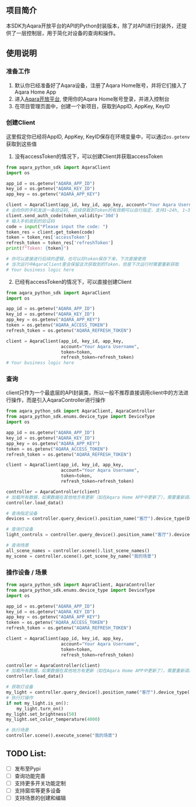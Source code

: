 ## 项目简介
本SDK为Aqara开放平台的API的Python封装版本，除了对API进行封装外，还提供了一层控制层，用于简化对设备的查询和操作。

## 使用说明

### 准备工作
1. 默认你已经准备好了Aqara设备，注册了Aqara Home账号，并将它们接入了Aqara Home App
2. 进入[Aqara开放平台](https://developer.aqara.com/), 使用你的Aqara Home账号登录，并进入控制台
3. 在项目管理页面中，创建一个新项目，获取到AppID, AppKey, KeyID

### 创建Client
这里假定你已经将AppID, AppKey, KeyID保存在环境变量中，可以通过`os.getenv`获取到这些值
1. 没有accessToken的情况下，可以创建Client并获取accessToken
```python
from aqara_python_sdk import AqaraClient
import os

app_id = os.getenv("AQARA_APP_ID")
key_id = os.getenv("AQARA_KEY_ID")
app_key = os.getenv("AQARA_APP_KEY")

client = AqaraClient(app_id, key_id, app_key, account="Your Aqara Username")
# 会向你的手机发送一条验证码, 后续获取到Token的有效期可以自行指定，支持1~24h, 1~30d, 1~10y, 默认为30d
client.send_auth_code(token_validity='30d')
# 输入手机收到的验证码
code = input("Please input the code: ")
token_res = client.get_token(code)
token = token_res['accessToken']
refresh_token = token_res['refreshToken']
print(f"Token: {token}")

# 你可以直接进行后续的逻辑，也可以将token保存下来，下次直接使用
# 当次运行中AqaraClient里会保留这次获取到的Token，但是下次运行时需要重新获取
# Your business logic here
```

2. 已经有accessToken的情况下，可以直接创建Client
```python
from aqara_python_sdk import AqaraClient
import os

app_id = os.getenv("AQARA_APP_ID")
key_id = os.getenv("AQARA_KEY_ID")
app_key = os.getenv("AQARA_APP_KEY")
token = os.getenv("AQARA_ACCESS_TOKEN")
refresh_token = os.getenv("AQARA_REFRESH_TOKEN")

client = AqaraClient(app_id, key_id, app_key, 
                     account="Your Aqara Username", 
                     token=token, 
                     refresh_token=refresh_token)
# Your business logic here
```

### 查询
client只作为一个最底层的API封装类，所以一般不推荐直接调用client中的方法进行操作，而是引入AqaraController进行操作
```python
from aqara_python_sdk import AqaraClient, AqaraController
from aqara_python_sdk.enums.device_type import DeviceType
import os

app_id = os.getenv("AQARA_APP_ID")
key_id = os.getenv("AQARA_KEY_ID")
app_key = os.getenv("AQARA_APP_KEY")
token = os.getenv("AQARA_ACCESS_TOKEN")
refresh_token = os.getenv("AQARA_REFRESH_TOKEN")

client = AqaraClient(app_id, key_id, app_key, 
                     account="Your Aqara Username", 
                     token=token, 
                     refresh_token=refresh_token)

controller = AqaraController(client)
# 加载所有数据，如果数据在其他地方有更新（如在Aqara Home APP中更新了），需要重新调用一次此方法获取最新的数据
controller.load_data()

# 查询指定设备
devices = controller.query_device().position_name("客厅").device_type(DeviceType.LIGHT).device_name("我的射灯").query()

# 查询灯设备
light_controls = controller.query_device().position_name("客厅").device_type(DeviceType.LIGHT).device_name("我的射灯").light()

# 查询场景
all_scene_names = controller.scene().list_scene_names()
my_scene = controller.scene().get_scene_by_name("我的场景")
```

### 操作设备 / 场景
```python
from aqara_python_sdk import AqaraClient, AqaraController
from aqara_python_sdk.enums.device_type import DeviceType
import os

app_id = os.getenv("AQARA_APP_ID")
key_id = os.getenv("AQARA_KEY_ID")
app_key = os.getenv("AQARA_APP_KEY")
token = os.getenv("AQARA_ACCESS_TOKEN")
refresh_token = os.getenv("AQARA_REFRESH_TOKEN")

client = AqaraClient(app_id, key_id, app_key, 
                     account="Your Aqara Username", 
                     token=token, 
                     refresh_token=refresh_token)

controller = AqaraController(client)
# 加载所有数据，如果数据在其他地方有更新（如在Aqara Home APP中更新了），需要重新调用一次此方法获取最新的数据
controller.load_data()

# 获取灯设备
my_light = controller.query_device().position_name("客厅").device_type(DeviceType.LIGHT).device_name("我的射灯").light()[0]
# 执行灯操作
if not my_light.is_on():
    my_light.turn_on()
my_light.set_brightness(50)
my_light.set_color_temperature(4000)

# 执行场景
controller.scene().execute_scene("我的场景")
```

## TODO List:
- [ ] 发布至Pypi
- [ ] 查询功能完善
- [ ] 支持更多开关功能定制
- [ ] 支持窗帘等更多设备
- [ ] 支持场景的创建和编辑